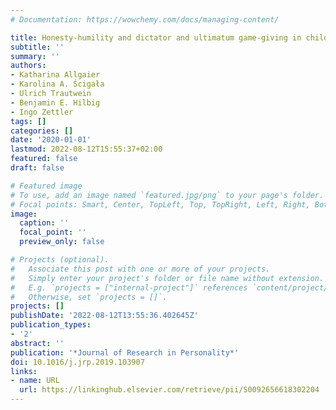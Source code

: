 ```yaml
---
# Documentation: https://wowchemy.com/docs/managing-content/

title: Honesty-humility and dictator and ultimatum game-giving in children
subtitle: ''
summary: ''
authors:
- Katharina Allgaier
- Karolina A. Ścigała
- Ulrich Trautwein
- Benjamin E. Hilbig
- Ingo Zettler
tags: []
categories: []
date: '2020-01-01'
lastmod: 2022-08-12T15:55:37+02:00
featured: false
draft: false

# Featured image
# To use, add an image named `featured.jpg/png` to your page's folder.
# Focal points: Smart, Center, TopLeft, Top, TopRight, Left, Right, BottomLeft, Bottom, BottomRight.
image:
  caption: ''
  focal_point: ''
  preview_only: false

# Projects (optional).
#   Associate this post with one or more of your projects.
#   Simply enter your project's folder or file name without extension.
#   E.g. `projects = ["internal-project"]` references `content/project/deep-learning/index.md`.
#   Otherwise, set `projects = []`.
projects: []
publishDate: '2022-08-12T13:55:36.402645Z'
publication_types:
- '2'
abstract: ''
publication: '*Journal of Research in Personality*'
doi: 10.1016/j.jrp.2019.103907
links:
- name: URL
  url: https://linkinghub.elsevier.com/retrieve/pii/S0092656618302204
---
```

